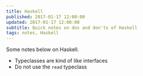 ```yaml
---
title: Haskell
published: 2017-01-17 12:00:00
updated: 2017-01-17 12:00:00
subtitle: Quick notes on dos and don'ts of Haskell
tags: notes, Haskell
---
```


Some notes below on Haskell.

* Typeclasses are kind of like interfaces
* Do not use the `read` typeclass

